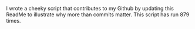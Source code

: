 I wrote a cheeky script that contributes to my Github by updating this ReadMe to illustrate why more than commits matter. This script has run 879 times.